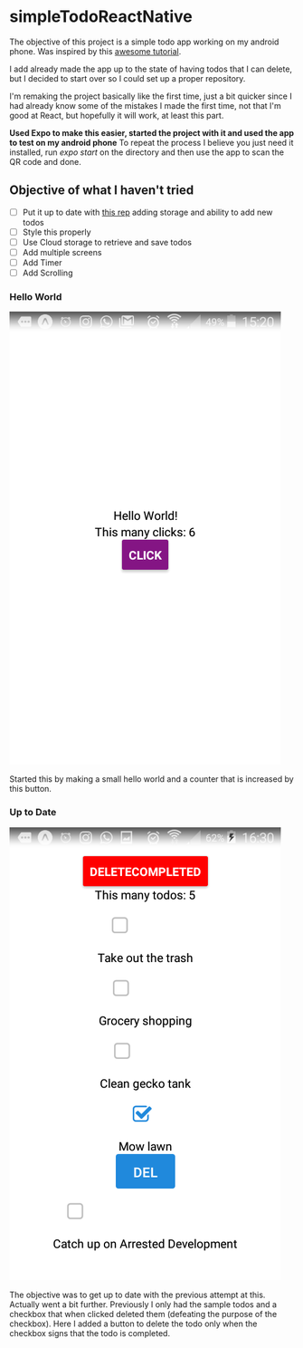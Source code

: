 # simpleTodoReactNative


The objective of this project is a simple todo app working on my android phone.
Was inspired by this [awesome tutorial](https://www.youtube.com/watch?v=DLX62G4lc44&list=WL&index=4&t=0s).

I add already made the app up to the state of having todos that I can delete, but I decided to start over so I could set up a proper repository.

I'm remaking the project basically like the first time, just a bit quicker since I had already know some of the mistakes I made the first time, not that I'm good at React, but hopefully it will work, at least this part.

**Used Expo to make this easier, started the project with it and used the app to test on my android phone** To repeat the process I believe you just need it installed, run *expo start* on the directory and then use the app to scan the QR code and done.

## Objective of what I haven't tried
* [ ] Put it up to date with [this rep](https://github.com/ISTeo/simpleTodo) adding storage and ability to add new todos
* [ ] Style this properly
* [ ] Use Cloud storage to retrieve and save todos
* [ ] Add multiple screens
* [ ] Add Timer
* [ ] Add Scrolling

### Hello World

![Screenshot](HelloWorldScreen.png)

Started this by making a small hello world and a counter that is increased by this button.

### Up to Date 

![Screenshot](upToDateScreen.png)

The objective was to get up to date with the previous attempt at this. Actually went a bit further. 
Previously I only had the sample todos and a checkbox that when clicked deleted them (defeating the purpose of the checkbox). 
Here I added a button to delete the todo only when the checkbox signs that the todo is completed.
